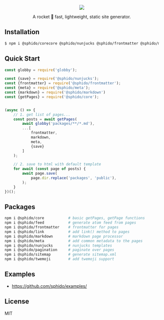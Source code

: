 
<p align="center">
  <a href="https://sphido.org">
    <img src="https://sphido.org/img/sphido.svg" width=""/>
  </a>
</p>


<p align="center">
  A rocket 🚀 fast, lightweight, static site generator.
</p>

## Installation

```bash
$ npm i @sphido/corecore @sphido/nunjucks @sphido/frontmatter @sphido/markdown @sphido/meta
```

## Quick Start

```js
const globby = require('globby');

const {save} = require('@sphido/nunjucks');
const {frontmatter} = require('@sphido/frontmatter');
const {meta} = require('@sphido/meta');
const {markdown} = require('@sphido/markdown') 
const {getPages} = require('@sphido/core');


(async () => {
	// 1. get list of pages...
	const posts = await getPages(
		await globby('packages/**/*.md'),
		...[
			frontmatter,
			markdown,
			meta,
			{save}
		]
	);

	// 2. save to html with default template
	for await (const page of posts) {
		await page.save(
			page.dir.replace('packages', 'public'),
		);
	}
})();
```

## Packages

```bash
npm i @sphido/core           # basic getPages, getPage functions
npm i @sphido/feed           # generate atom feed from pages
npm i @sphido/frontmatter    # frontmatter for pages
npm i @sphido/link           # add link() method to pages
npm i @sphido/markdown       # markdown page processor 
npm i @sphido/meta           # add common metadata to the pages
npm i @sphido/nunjucks       # nunjucks templates
npm i @sphido/pagination     # paginate over pages
npm i @sphido/sitemap        # generate sitemap.xml
npm i @sphido/twemoji        # add twemoji support
```

## Examples

* https://github.com/sphido/examples/

## License

MIT